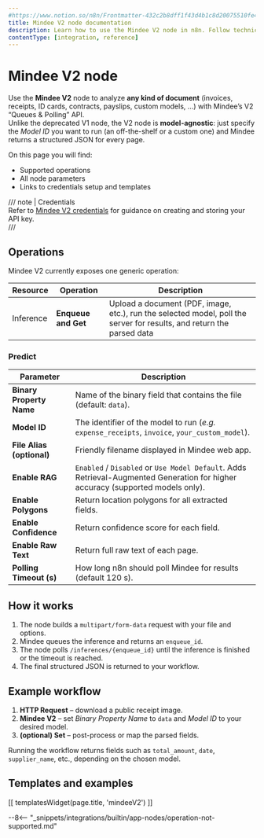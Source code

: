 ```yaml
---
#https://www.notion.so/n8n/Frontmatter-432c2b8dff1f43d4b1c8d20075510fe4
title: Mindee V2 node documentation
description: Learn how to use the Mindee V2 node in n8n. Follow technical documentation to integrate Mindee node into your workflows.
contentType: [integration, reference]
---
```


# Mindee V2 node

Use the **Mindee V2** node to analyze **any kind of document** (invoices, receipts, ID cards, contracts, payslips, custom models, …) with Mindee’s V2 “Queues & Polling” API.  
Unlike the deprecated V1 node, the V2 node is **model-agnostic**: just specify the *Model ID* you want to run (an off-the-shelf or a custom one) and Mindee returns a structured JSON for every page.

On this page you will find:

* Supported operations  
* All node parameters  
* Links to credentials setup and templates

/// note | Credentials  
Refer to [Mindee V2 credentials](/integrations/builtin/credentials/mindeev2Api.md) for guidance on creating and storing your API key.  
///

## Operations

Mindee V2 currently exposes one generic operation:

| Resource  | Operation           | Description                                                                                                           |
|-----------|---------------------|-----------------------------------------------------------------------------------------------------------------------|
| Inference | **Enqueue and Get** | Upload a document (PDF, image, etc.), run the selected model, poll the server for results, and return the parsed data |

### Predict

| Parameter                 | Description                                                                                                                     |
|---------------------------|---------------------------------------------------------------------------------------------------------------------------------|
| **Binary Property Name**  | Name of the binary field that contains the file (default: `data`).                                                              |
| **Model ID**              | The identifier of the model to run (*e.g.* `expense_receipts`, `invoice`, `your_custom_model`).                                 |
| **File Alias (optional)** | Friendly filename displayed in Mindee web app.                                                                                  |
| **Enable RAG**            | `Enabled` / `Disabled` or `Use Model Default`. Adds Retrieval-Augmented Generation for higher accuracy (supported models only). |
| **Enable Polygons**       | Return location polygons for all extracted fields.                                                                              |
| **Enable Confidence**     | Return confidence score for each field.                                                                                         |
| **Enable Raw Text**       | Return full raw text of each page.                                                                                              |
| **Polling Timeout (s)**   | How long n8n should poll Mindee for results (default 120 s).                                                                    |

## How it works

1. The node builds a `multipart/form-data` request with your file and options.  
2. Mindee queues the inference and returns an `enqueue_id`.  
3. The node polls `/inferences/{enqueue_id}` until the inference is finished or the timeout is reached.  
4. The final structured JSON is returned to your workflow.

## Example workflow

1. **HTTP Request** – download a public receipt image.
2. **Mindee V2** – set *Binary Property Name* to `data` and *Model ID* to your desired model.
3. **(optional) Set** – post-process or map the parsed fields.

Running the workflow returns fields such as `total_amount`, `date`, `supplier_name`, etc., depending on the chosen model.

## Templates and examples

[[ templatesWidget(page.title, 'mindeeV2') ]]

--8<-- "_snippets/integrations/builtin/app-nodes/operation-not-supported.md"

